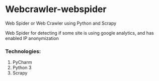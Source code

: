 # Webcrawler-webspider
Web Spider or Web Crawler using Python and Scrapy

Web Spider for detecting if some site is using google analytics, and has enabled IP anonymization

### Technologies:
1. PyCharm
2. Python 3
3. Scrapy
